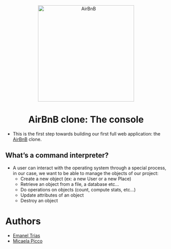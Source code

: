 <div align="center">

<img src="https://github.com/vandriodd/holbertonschool-AirBnB_clone/assets/110431271/16e8dbdd-c2b9-46a8-ad80-2d0b8729618a" alt="AirBnB" width=300 />
<h1> AirBnB clone: The console </h1>

<div align="left">

- This is the first step towards building our first full web application: the [AirBnB](https://es.airbnb.com/) clone.

## What’s a command interpreter?
- A user can interact with the operating system through a special process, in our case, we want to be able to manage the objects of our project:
  * Create a new object (ex: a new User or a new Place)
  * Retrieve an object from a file, a database etc…
  * Do operations on objects (count, compute stats, etc…)
  * Update attributes of an object
  * Destroy an object
 
# Authors
-  [Emanel Trias](https://github.com/KrasniKot)
-  [Micaela Picco](https://github.com/micaelapicco)
